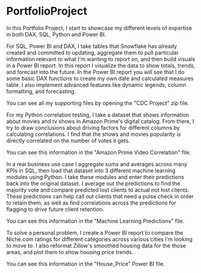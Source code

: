 # PortfolioProject
In this Portfolio Project, I start to showcase my different levels of expertise in both DAX, SQL, Python and Power BI. 

For SQL, Power BI and DAX, I take tables that Snowflake has already created and committed to updating, aggregate them to pull particular information relevant to what I'm wanting to report on, and then build visuals in a Power BI report. In this report I visualize the data to show totals, trends, and forecast into the future.  In the Power BI report you will see that I do some basic DAX functions to create my own date and calculated measures table. I also implement advanced features like dynamic legends, column formatting, and forecasting.

You can see all my supporting files by opening the "CDC Project" zip file.

For my Python correlation testing, I take a dataset that shows information about movies and tv shows in Amazon Prime's digital catalog. From there, I try to draw conclusions about driving factors for different columns by calculating correlations. I find that the shows and movies popularity is directly correlated on the number of votes it gets.

You can see this information in the "Amazon Prime Video Correlation" file.

In a real business use case I aggregate sums and averages across many KPIs in SQL, then load that dataset into 3 different machine learning modules using Python. I take these modules and enter their predictions back into the original dataset. I average out the predictions to find the majority vote and compare predicted lost clients to actual not lost clients. These predictions can help call out clients that need a pulse check in order to retain them, as well as find correlations across the predictions for flagging to drive future client retention.

You can see this information in the "Machine Learning Predictions" file.

To solve a personal problem, I create a Power BI report to compare the Niche.com ratings for different categories across various cities I'm looking to move to. I also reformat Zillow's smoothed housing data for the those areas, and plot them to show housing price trends.

You can see this information in the "House_Price" Power BI file.
